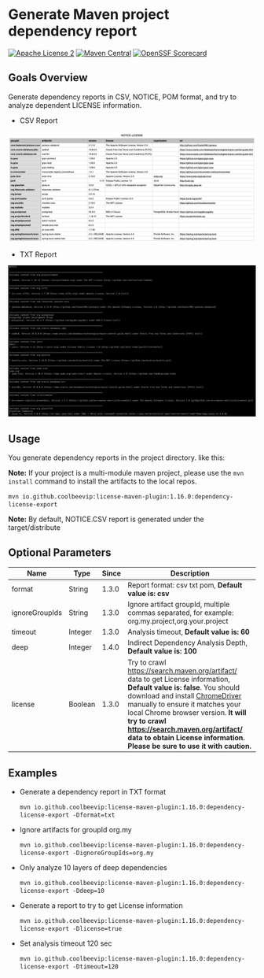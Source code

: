 # Generate Maven project dependency report
[![Apache License 2](https://img.shields.io/badge/license-ASF2-blue.svg)](https://www.apache.org/licenses/LICENSE-2.0.txt)
[![Maven Central](https://maven-badges.herokuapp.com/maven-central/io.github.coolbeevip/license-maven-plugin/badge.svg)](https://maven-badges.herokuapp.com/maven-central/io.github.coolbeevip/license-maven-plugin/)
[![OpenSSF Scorecard](https://api.securityscorecards.dev/projects/github.com/coolbeevip/license-maven-plugin/badge)](https://api.securityscorecards.dev/projects/github.com/coolbeevip/license-maven-plugin)

## Goals Overview

Generate dependency reports in CSV, NOTICE, POM format, and try to analyze dependent LICENSE information.

* CSV Report

![](images/img-csv.png)

* TXT Report

![](images/img-txt.png)

## Usage

You generate dependency reports in the project directory. like this:

**Note:** If your project is a multi-module maven project, please use the `mvn install` command to install the artifacts to the local repos.

```shell
mvn io.github.coolbeevip:license-maven-plugin:1.16.0:dependency-license-export
```

**Note:** By default, NOTICE.CSV report is generated under the target/distribute

## Optional Parameters

| Name           | Type    | Since | Description                                                                                                                                                                                                                                                                                                                                                                                                       |
|----------------|---------|-------|-------------------------------------------------------------------------------------------------------------------------------------------------------------------------------------------------------------------------------------------------------------------------------------------------------------------------------------------------------------------------------------------------------------------|
| format         | String  | 1.3.0 | Report format: csv txt pom, **Default value is: csv**                                                                                                                                                                                                                                                                                                                                                             |
| ignoreGroupIds | String  | 1.3.0 | Ignore artifact groupId, multiple commas separated, for example: org.my.project,org.your.project                                                                                                                                                                                                                                                                                                                  |
| timeout        | Integer | 1.3.0 | Analysis timeout, **Default value is: 60**                                                                                                                                                                                                                                                                                                                                                                        |
| deep           | Integer | 1.4.0 | Indirect Dependency Analysis Depth, **Default value is: 100**                                                                                                                                                                                                                                                                                                                                                     |
| license        | Boolean | 1.3.0 | Try to crawl https://search.maven.org/artifact/ data to get License information, **Default value is: false**. You should download and install [ChromeDriver](https://chromedriver.chromium.org/downloads) manually to ensure it matches your local Chrome browser version. **It will try to crawl https://search.maven.org/artifact/ data to obtain License information. Please be sure to use it with caution.** |

## Examples

* Generate a dependency report in TXT format
  ```shell
  mvn io.github.coolbeevip:license-maven-plugin:1.16.0:dependency-license-export -Dformat=txt
  ```
* Ignore artifacts for groupId org.my 
  ```shell
  mvn io.github.coolbeevip:license-maven-plugin:1.16.0:dependency-license-export -DignoreGroupIds=org.my
  ```
* Only analyze 10 layers of deep dependencies
  ```shell
  mvn io.github.coolbeevip:license-maven-plugin:1.16.0:dependency-license-export -Ddeep=10
  ```
* Generate a report to try to get License information 
  ```shell 
  mvn io.github.coolbeevip:license-maven-plugin:1.16.0:dependency-license-export -Dlicense=true
  ```
* Set analysis timeout 120 sec
  ```shell
  mvn io.github.coolbeevip:license-maven-plugin:1.16.0:dependency-license-export -Dtimeout=120
  ```


